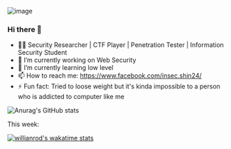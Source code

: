 ![image](https://github.com/CP04042K/CP04042K/assets/35491855/e61a830b-d451-4962-bb8a-9c788033ed19)

### Hi there 👋


- 👨‍💻 Security Researcher | CTF Player | Penetration Tester | Information Security Student 
- 🔭 I’m currently working on Web Security
- 🌱 I’m currently learning low level
- 📫 How to reach me: https://www.facebook.com/insec.shin24/
- ⚡ Fun fact: Tried to loose weight but it's kinda impossible to a person who is addicted to computer like me

![Anurag's GitHub stats](https://github-readme-stats.vercel.app/api?username=cp04042k&show_icons=true&theme=dracula)

This week: 

[![willianrod's wakatime stats](https://github-readme-stats.vercel.app/api/wakatime?username=cp04042k)](https://github.com/CP04042K/CP04042K)
